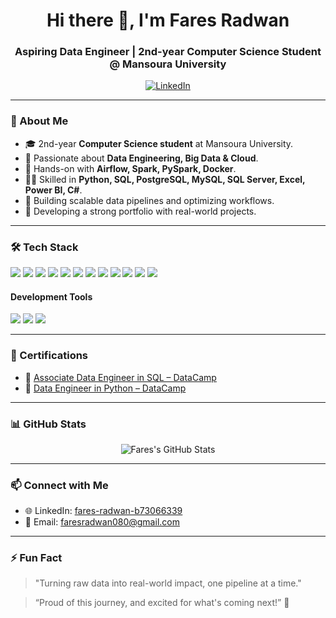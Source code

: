 <h1 align="center">Hi there 👋, I'm Fares Radwan</h1>
<h3 align="center">Aspiring Data Engineer | 2nd-year Computer Science Student @ Mansoura University</h3>

<p align="center">
  <a href="https://linkedin.com/in/fares-radwan-b73066339" target="_blank">
    <img src="https://img.shields.io/badge/-LinkedIn-blue?style=flat-square&logo=linkedin" alt="LinkedIn"/>
  </a>
</p>

---

### 🚀 About Me

- 🎓 2nd-year **Computer Science student** at Mansoura University.
- 🧠 Passionate about **Data Engineering, Big Data & Cloud**.
- 💼 Hands-on with **Airflow, Spark, PySpark, Docker**.
- 👨‍💻 Skilled in **Python, SQL, PostgreSQL, MySQL, SQL Server, Excel, Power BI, C#**.
- 🌱 Building scalable data pipelines and optimizing workflows.
- 🔨 Developing a strong portfolio with real-world projects.

---

### 🛠️ Tech Stack

<p align="left">
  <img src="https://img.shields.io/badge/-Python-3776AB?style=flat-square&logo=python&logoColor=white" />
  <img src="https://img.shields.io/badge/-SQL-4479A1?style=flat-square&logo=postgresql&logoColor=white" />
  <img src="https://img.shields.io/badge/-PostgreSQL-336791?style=flat-square&logo=postgresql&logoColor=white" />
  <img src="https://img.shields.io/badge/-MySQL-4479A1?style=flat-square&logo=mysql&logoColor=white" />
  <img src="https://img.shields.io/badge/-SQL%20Server-CC2927?style=flat-square&logo=microsoftsqlserver&logoColor=white" />
  <img src="https://img.shields.io/badge/-Power%20BI-F2C811?style=flat-square&logo=powerbi&logoColor=black" />
  <img src="https://img.shields.io/badge/-Excel-217346?style=flat-square&logo=microsoft-excel&logoColor=white" />
  <img src="https://img.shields.io/badge/-C%23-239120?style=flat-square&logo=csharp&logoColor=white" />
  <img src="https://img.shields.io/badge/-Apache%20Airflow-017CEE?style=flat-square&logo=apacheairflow&logoColor=white" />
  <img src="https://img.shields.io/badge/-Apache%20Spark-E25A1C?style=flat-square&logo=apachespark&logoColor=white" />
  <img src="https://img.shields.io/badge/-PySpark-2C3E50?style=flat-square&logo=python&logoColor=white" />
  <img src="https://img.shields.io/badge/-Docker-2496ED?style=flat-square&logo=docker&logoColor=white" />
</p>

#### Development Tools
<p align="left">
  <img src="https://img.shields.io/badge/-Git-F05032?style=flat-square&logo=git&logoColor=white" />
  <img src="https://img.shields.io/badge/-GitHub-181717?style=flat-square&logo=github&logoColor=white" />
  <img src="https://img.shields.io/badge/-VSCode-007ACC?style=flat-square&logo=visualstudiocode&logoColor=white" />
</p>

---

### 📜 Certifications

- 📜 [Associate Data Engineer in SQL – DataCamp](https://www.datacamp.com/completed/statement-of-accomplishment/track/188a6a434c3936c6946143ffc88c29ab385214ca?utm_medium=organic_social&utm_campaign=sharewidget&utm_content=soa&utm_source=copylink)
- 📜 [Data Engineer in Python – DataCamp](https://www.datacamp.com/completed/statement-of-accomplishment/track/898e211d767a70bafd02f77570365e3d5a250194?utm_medium=organic_social&utm_campaign=sharewidget&utm_content=soa&utm_source=copylink)

---

### 📊 GitHub Stats

<p align="center">
  <img src="https://github-readme-stats.vercel.app/api?username=faresradwan&show_icons=true&theme=dracula" alt="Fares's GitHub Stats" />
</p>

---

### 📫 Connect with Me

- 🌐 LinkedIn: [fares-radwan-b73066339](https://linkedin.com/in/fares-radwan-b73066339)
- 📧 Email: faresradwan080@gmail.com

---

### ⚡ Fun Fact

> "Turning raw data into real-world impact, one pipeline at a time."  

> “Proud of this journey, and excited for what's coming next!” 🌟  
